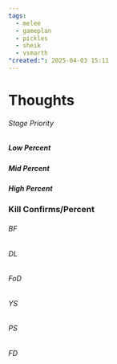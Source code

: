 ```yaml
---
tags:
  - melee
  - gameplan
  - pickles
  - sheik
  - vsmarth
"created:": 2025-04-03 15:11
---
```

# Thoughts

###### Stage Priority

##### Low Percent

##### Mid Percent

##### High Percent

### Kill Confirms/Percent
###### BF

###### DL

###### FoD

###### YS

###### PS

###### FD